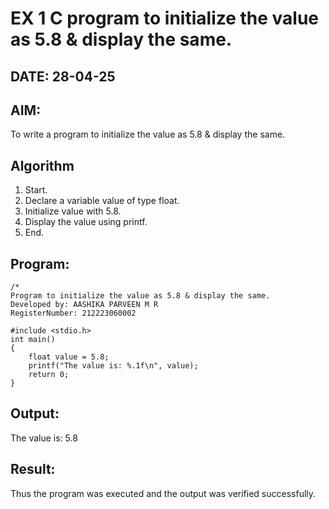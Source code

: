  # EX 1 C program to initialize the value as 5.8 & display the same.
## DATE: 28-04-25
## AIM:
To write a program to initialize the value as 5.8 & display the same.

## Algorithm
1. Start.
2. Declare a variable value of type float.
3. Initialize value with 5.8.
4. Display the value using printf.
5. End.      

## Program:
```
/*
Program to initialize the value as 5.8 & display the same.
Developed by: AASHIKA PARVEEN M R
RegisterNumber: 212223060002

#include <stdio.h>
int main()
{
    float value = 5.8;
    printf("The value is: %.1f\n", value);
    return 0;
}
```

## Output:
The value is: 5.8


## Result:
Thus the program was executed and the output was verified successfully.
